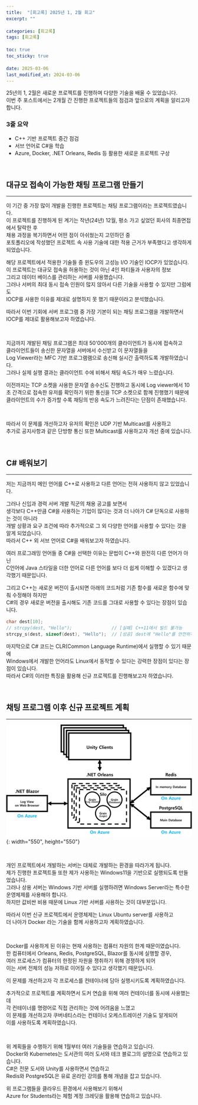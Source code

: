 ```yaml
---
title:  "[회고록] 2025년 1, 2월 회고"
excerpt: ""

categories: [회고록]
tags: [회고록]

toc: true
toc_sticky: true

date: 2025-03-06
last_modified_at: 2024-03-06
---
```


25년의 1, 2월은 새로운 프로젝트를 진행하며 다양한 기술을 배울 수 있었습니다.  
이번 주 포스트에서는 2개월 간 진행한 프로젝트들의 점검과 앞으로의 계획을 알리고자 합니다.  

### 3줄 요약
* C++ 기반 프로젝트 중간 점검  
* 서브 언어로 C#을 학습  
* Azure, Docker, .NET Orleans, Redis 등 활용한 새로운 프로젝트 구상  

<br/>

## 대규모 접속이 가능한 채팅 프로그램 만들기
---

이 기간 중 가장 많이 개발을 진행한 프로젝트는 채팅 프로그램이라는 프로젝트였습니다.  
이 프로젝트를 진행하게 된 계기는 작년(24년) 12월, 평소 가고 싶었던 회사의 최종면접에서 탈락한 후  
채용 과정을 복기하면서 어떤 점이 아쉬웠는지 고민하던 중  
포토폴리오에 작성했던 프로젝트 속 사용 기술에 대한 적용 근거가 부족했다고 생각하게 되었습니다.  

해당 프로젝트에서 적용한 기술들 중 윈도우의 고성능 I/O 기술인 IOCP가 있었습니다.  
이 프로젝트는 대규모 접속을 허용하는 것이 아닌 4인 파티들과 사용자의 정보  
그리고 데이터 베이스를 관리하는 서버를 사용했습니다.  
그러나 서버의 최대 동시 접속 인원이 많지 않아서 다른 기술을 사용할 수 있지만 그럼에도  
IOCP를 사용한 이유를 제대로 설명하지 못 했기 때문이라고 분석했습니다.  

따라서 이번 기회에 서버 프로그램 중 가장 기본이 되는 채팅 프로그램을 개발하면서  
IOCP를 제대로 활용해보고자 하였습니다.  

<br/>

지금까지 개발된 채팅 프로그램은 최대 50'000개의 클라이언트가 동시에 접속하고  
클라이언트들이 송신한 문자열을 서버에서 수신받고 이 문자열들을  
Log Viewer라는 MFC 기반 프로그램램으로 송신해 실시간 출력하도록 개발하였습니다.  
그러나 실제 실행 결과는 클라이언트 수에 비해서 채팅 속도가 매우 느렸습니다.  

이전까지는 TCP 소켓을 사용한 문자열 송수신도 진행하고 동시에
Log viewer에서 10초 간격으로 접속한 유저를 확인하기 위한 통신을 TCP 소켓으로 함께 진행했기 때문에  
클라이언트의 수가 증가할 수록 채팅의 반응 속도가 느려진다는 단점이 존재했습니다.  

<br/>

<!-- 
// video(2개의 비디오 병합, 왼쪽은 느린 클라이언트, 오른쪽은 빠른 클라이언트)
<center>[좌측: 유저 수를 확인하는 프로그램, 우측: 채팅만 확인하는 프로그램]</center>
-->

따라서 이 문제를 개선하고자 유저의 확인은 UDP 기반 Multicast를 사용하고  
추가로 공지사항과 같은 단방향 통신 또한 Multicast를 사용하고자 개선 중에 있습니다.  

<br/>

## C# 배워보기  
---

저는 지금까지 메인 언어를 C++로 사용하고 다른 언어는 전혀 사용하지 않고 있었습니다.  

그러나 신입과 경력 서버 개발 직군의 채용 공고를 보면서  
생각보다 C++만큼 C#을 사용하는 기업이 많다는 것과 더 나아가 C# 단독으로 사용하는 것이 아니라  
개발 상황과 요구 조건에 따라 추가적으로 그 외 다양한 언어를 사용할 수 있다는 것을 알게 되었습니다.  
따라서 C++ 외 서브 언어로 C#을 배워보고자 하였습니다.  

여러 프로그래밍 언어들 중 C#을 선택한 이유는 문법이 C++와 완전히 다른 언어가 아닌  
C언어에 Java 스타일을 더한 언어로 다른 언어를 보다 더 쉽게 이해할 수 있겠다고 생각했기 때문입니다.  

그리고 C++는 새로운 버전이 출시되면 아래의 코드처럼 기존 함수를 새로운 함수에 맞춰 수정해야 하지만  
C#의 경우 새로운 버전을 출시해도 기존 코드를 그대로 사용할 수 있다는 장점이 있습니다.  

```c++
char dest[10];
// strcpy(dest, "Hello");               // [실패] C++11에서 빌드 불가능
strcpy_s(dest, sizeof(dest), "Hello");  // [성공] dest에 "Hello"를 안전하게 복사
```

마지막으로 C# 코드는 CLR(Common Language Runtime)에서 실행할 수 있기 때문에  
Windows에서 개발한 언어라도 Linux에서 동작할 수 있다는 강력한 장점이 있다는 장점이 있습니다.  
따라서 C#의 이러한 특징을 활용해 신규 프로젝트를 진행해보고자 하였습니다.  

<br/>

## 채팅 프로그램 이후 신규 프로젝트 계획
---

![구상도](/assets/img/side_project_img/TrickFarm/TrickFarm_구상도.png){: width="550", height="550"}  

<br/>

개인 프로젝트에서 개발하는 서버는 대체로 개발하는 환경을 따라가게 됩니다.  
제가 진행한 프로젝트들 또한 제가 사용하는 Windows11을 기반으로 실행되도록 만들었습니다.  
그러나 상용 서버는 Windows 기반 서버를 실행하려면 Windows Server라는 특수한 운영체제를 사용해야 합니다.  
하지만 값비싼 비용 때문에 Linux 기반 서버를 사용하는 것이 대부분입니다.  

따라서 이번 신규 프로젝트에서 운영체제는 Linux Ubuntu server를 사용하고  
더 나아가 Docker 라는 기술을 함께 사용하고자 계획하였습니다.  

<br/>

Docker를 사용하게 된 이유는 현재 사용하는 컴퓨터 자원의 한계 때문이였습니다.  
한 컴퓨터에서 Orleans, Redis, PostgreSQL, Blazor를 동시에 실행할 경우,  
여러 프로세스가 컴퓨터의 한정된 자원을 쟁취하기 위해 경쟁하게 되어  
이는 서버 전체의 성능 저하로 이어질 수 있다고 생각했기 때문입니다.

이 문제를 개선하고자 각 프로세스를 컨테이너에 담아 실행시키도록 계획하였습니다.  

추가적으로 프로젝트를 계획하면서 도커 연습을 위해 여러 컨테이너를 동시에 사용했는데  
각 컨테이너를 명령어로 직접 관리하는 것에 어려움을 느꼈고  
이 문제를 개선하고자 쿠버네티스라는 컨테이너 오케스트레이션 기술도 알게되어  
이를 사용하도록 계획하였습니다.  

<br/>

위 계획들을 수행하기 위해 1월부터 여러 기술들을 연습하고 있습니다.  
Docker와 Kubernetes는 도서관의 여러 도서와 테크 블로그의 설명으로 연습하고 있습니다.  
C#은 전문 도서와 Unity를 사용하면서 연습하고  
Redis와 PostgreSQL은 유료 온라인 강의를 통해 개념을 잡고 있습니다.  

위 프로그램들을 클라우드 환경에서 사용해보기 위해서  
Azure for Students라는 체험 계정 크레딧을 활용해 연습하고 있습니다.  

